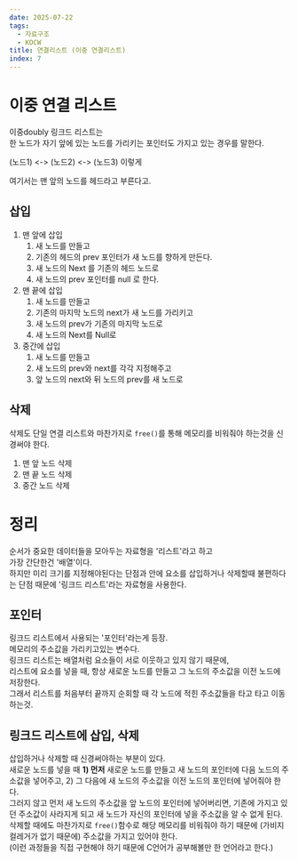 ```yaml
---
date: 2025-07-22
tags:
  - 자료구조
  - KOCW
title: 연결리스트 (이중 연결리스트)
index: 7
---
```


# 이중 연결 리스트

이중doubly 링크드 리스트는  
한 노드가 자기 앞에 있는 노드를 가리키는 포인터도 가지고 있는 경우를 말한다.

(노드1) <-> (노드2) <-> (노드3) 이렇게

여기서는 맨 앞의 노드를 헤드라고 부른다고.

## 삽입

1. 맨 앞에 삽입
   1. 새 노드를 만들고
   2. 기존의 헤드의 prev 포인터가 새 노드를 향하게 만든다.
   3. 새 노드의 Next 를 기존의 헤드 노드로
   4. 새 노드의 prev 포인터를 null 로 한다.
2. 맨 끝에 삽입
   1. 새 노드를 만들고
   2. 기존의 마지막 노드의 next가 새 노드를 가리키고
   3. 새 노드의 prev가 기존의 마지막 노드로
   4. 새 노드의 Next를 Null로
3. 중간에 삽입
   1. 새 노드를 만들고
   2. 새 노드의 prev와 next를 각각 지정해주고
   3. 앞 노드의 next와 뒤 노드의 prev를 새 노드로

## 삭제

삭제도 단일 연결 리스트와 마찬가지로 `free()`를 통해 메모리를 비워줘야 하는것을 신경써야 한다.

1. 맨 앞 노드 삭제
2. 맨 끝 노드 삭제
3. 중간 노드 삭제

# 정리

순서가 중요한 데이터들을 모아두는 자료형을 '리스트'라고 하고  
가장 간단한건 '배열'이다.  
하지만 미리 크기를 지정해야된다는 단점과 안에 요소를 삽입하거나 삭제할때 불편하다는 단점 때문에 '링크드 리스트'라는 자료형을 사용한다.

## 포인터

링크드 리스트에서 사용되는 '포인터'라는게 등장.  
메모리의 주소값을 가리키고있는 변수다.  
링크드 리스트는 배열처럼 요소들이 서로 이웃하고 있지 않기 때문에,  
리스트에 요소를 넣을 때, 항상 새로운 노드를 만들고 그 노드의 주소값을 이전 노드에 저장한다.  
그래서 리스트를 처음부터 끝까지 순회할 때 각 노드에 적힌 주소값들을 타고 타고 이동하는것.

## 링크드 리스트에 삽입, 삭제

삽입하거나 삭제할 때 신경써야하는 부분이 있다.  
새로운 노드를 넣을 때 **1) 먼저** 새로운 노드를 만들고 새 노드의 포인터에 다음 노드의 주소값을 넣어주고, 2) 그 다음에 새 노드의 주소값을 이전 노드의 포인터에 넣어줘야 한다.  
그러지 않고 먼저 새 노드의 주소값을 앞 노드의 포인터에 넣어버리면, 기존에 가지고 있던 주소값이 사라지게 되고 새 노드가 자신의 포인터에 넣을 주소값을 알 수 없게 된다.  
삭제할 때에도 마찬가지로 `free()`함수로 해당 메모리를 비워줘야 하기 때문에 (가비지 컬레거가 없기 때문에) 주소값을 가지고 있어야 한다.  
(이런 과정들을 직접 구현해야 하기 때문에 C언어가 공부해볼만 한 언어라고 한다.)

